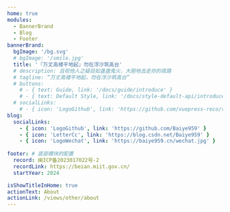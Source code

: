 ```yaml
---
home: true
modules:
  - BannerBrand
  - Blog
  - Footer
bannerBrand:
  bgImage: '/bg.svg'
  # bgImage: '/smile.jpg'
  title: '『万丈高楼平地起』勿在浮沙筑高台'
  # description: 且视他人之疑目如盏盏鬼火，大胆地去走你的夜路
  # tagline: “万丈高楼平地起，勿在浮沙筑高台”
  # buttons:
    # - { text: Guide, link: '/docs/guide/introduce' }
    # - { text: Default Style, link: '/docs/style-default-api/introduce', type: 'plain' }
  # socialLinks:
    # - { icon: 'LogoGithub', link: 'https://github.com/vuepress-reco/vuepress-theme-reco' }
blog:
  socialLinks:
    - { icon: 'LogoGithub', link: 'https://github.com/Baiye959' }
    - { icon: 'LetterCc', link: 'https://blog.csdn.net/Baiye959' }
    - { icon: 'LogoWechat', link: 'https://baiye959.cn/wechat.jpg' }
    
footer: # 底部模块的配置
  record: 闽ICP备2023017022号-2
  recordLink: https://beian.miit.gov.cn/
  startYear: 2024

isShowTitleInHome: true
actionText: About
actionLink: /views/other/about
---
```

